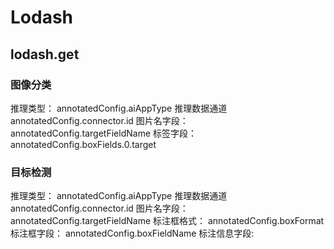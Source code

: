 # Lodash

## lodash.get
### 图像分类

推理类型： annotatedConfig.aiAppType
推理数据通道 annotatedConfig.connector.id
图片名字段： annotatedConfig.targetFieldName
标签字段： annotatedConfig.boxFields.0.target

### 目标检测


推理类型： annotatedConfig.aiAppType
推理数据通道 annotatedConfig.connector.id
图片名字段： annotatedConfig.targetFieldName
标注框格式： annotatedConfig.boxFormat
标注框字段： annotatedConfig.boxFieldName
标注信息字段: 
